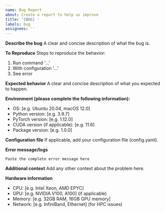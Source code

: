 ```yaml
---
name: Bug Report
about: Create a report to help us improve
title: '[BUG] '
labels: bug
assignees: ''
---
```


**Describe the bug**
A clear and concise description of what the bug is.

**To Reproduce**
Steps to reproduce the behavior:
1. Run command '...'
2. With configuration '...'
3. See error

**Expected behavior**
A clear and concise description of what you expected to happen.

**Environment (please complete the following information):**
- OS: [e.g. Ubuntu 20.04, macOS 12.0]
- Python version: [e.g. 3.9.7]
- PyTorch version: [e.g. 1.12.0]
- CUDA version (if applicable): [e.g. 11.6]
- Package version: [e.g. 1.0.0]

**Configuration file**
If applicable, add your configuration file (config.yaml).

**Error message/logs**
```
Paste the complete error message here
```

**Additional context**
Add any other context about the problem here.

**Hardware information**
- CPU: [e.g. Intel Xeon, AMD EPYC]
- GPU: [e.g. NVIDIA V100, A100] (if applicable)
- Memory: [e.g. 32GB RAM, 16GB GPU memory]
- Network: [e.g. InfiniBand, Ethernet] (for HPC issues)
